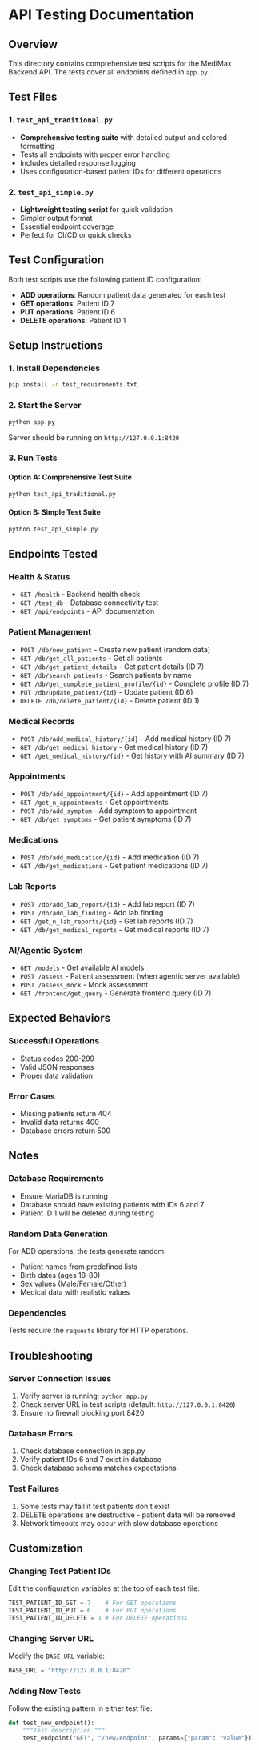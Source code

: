 # API Testing Documentation

## Overview
This directory contains comprehensive test scripts for the MediMax Backend API. The tests cover all endpoints defined in `app.py`.

## Test Files

### 1. `test_api_traditional.py`
- **Comprehensive testing suite** with detailed output and colored formatting
- Tests all endpoints with proper error handling
- Includes detailed response logging
- Uses configuration-based patient IDs for different operations

### 2. `test_api_simple.py`
- **Lightweight testing script** for quick validation
- Simpler output format
- Essential endpoint coverage
- Perfect for CI/CD or quick checks

## Test Configuration

Both test scripts use the following patient ID configuration:
- **ADD operations**: Random patient data generated for each test
- **GET operations**: Patient ID 7
- **PUT operations**: Patient ID 6  
- **DELETE operations**: Patient ID 1

## Setup Instructions

### 1. Install Dependencies
```bash
pip install -r test_requirements.txt
```

### 2. Start the Server
```bash
python app.py
```
Server should be running on `http://127.0.0.1:8420`

### 3. Run Tests

#### Option A: Comprehensive Test Suite
```bash
python test_api_traditional.py
```

#### Option B: Simple Test Suite  
```bash
python test_api_simple.py
```

## Endpoints Tested

### Health & Status
- `GET /health` - Backend health check
- `GET /test_db` - Database connectivity test
- `GET /api/endpoints` - API documentation

### Patient Management
- `POST /db/new_patient` - Create new patient (random data)
- `GET /db/get_all_patients` - Get all patients
- `GET /db/get_patient_details` - Get patient details (ID 7)
- `GET /db/search_patients` - Search patients by name
- `GET /db/get_complete_patient_profile/{id}` - Complete profile (ID 7)
- `PUT /db/update_patient/{id}` - Update patient (ID 6)
- `DELETE /db/delete_patient/{id}` - Delete patient (ID 1)

### Medical Records
- `POST /db/add_medical_history/{id}` - Add medical history (ID 7)
- `GET /db/get_medical_history` - Get medical history (ID 7)
- `GET /get_medical_history/{id}` - Get history with AI summary (ID 7)

### Appointments
- `POST /db/add_appointment/{id}` - Add appointment (ID 7)
- `GET /get_n_appointments` - Get appointments
- `POST /db/add_symptom` - Add symptom to appointment
- `GET /db/get_symptoms` - Get patient symptoms (ID 7)

### Medications
- `POST /db/add_medication/{id}` - Add medication (ID 7)
- `GET /db/get_medications` - Get patient medications (ID 7)

### Lab Reports
- `POST /db/add_lab_report/{id}` - Add lab report (ID 7)
- `POST /db/add_lab_finding` - Add lab finding
- `GET /get_n_lab_reports/{id}` - Get lab reports (ID 7)
- `GET /db/get_medical_reports` - Get medical reports (ID 7)

### AI/Agentic System
- `GET /models` - Get available AI models
- `POST /assess` - Patient assessment (when agentic server available)
- `POST /assess_mock` - Mock assessment
- `GET /frontend/get_query` - Generate frontend query (ID 7)

## Expected Behaviors

### Successful Operations
- Status codes 200-299
- Valid JSON responses
- Proper data validation

### Error Cases
- Missing patients return 404
- Invalid data returns 400
- Database errors return 500

## Notes

### Database Requirements
- Ensure MariaDB is running
- Database should have existing patients with IDs 6 and 7
- Patient ID 1 will be deleted during testing

### Random Data Generation
For ADD operations, the tests generate random:
- Patient names from predefined lists
- Birth dates (ages 18-80)
- Sex values (Male/Female/Other)
- Medical data with realistic values

### Dependencies
Tests require the `requests` library for HTTP operations.

## Troubleshooting

### Server Connection Issues
1. Verify server is running: `python app.py`
2. Check server URL in test scripts (default: `http://127.0.0.1:8420`)
3. Ensure no firewall blocking port 8420

### Database Errors
1. Check database connection in app.py
2. Verify patient IDs 6 and 7 exist in database
3. Check database schema matches expectations

### Test Failures
1. Some tests may fail if test patients don't exist
2. DELETE operations are destructive - patient data will be removed
3. Network timeouts may occur with slow database operations

## Customization

### Changing Test Patient IDs
Edit the configuration variables at the top of each test file:
```python
TEST_PATIENT_ID_GET = 7    # For GET operations
TEST_PATIENT_ID_PUT = 6    # For PUT operations  
TEST_PATIENT_ID_DELETE = 1 # For DELETE operations
```

### Changing Server URL
Modify the `BASE_URL` variable:
```python
BASE_URL = "http://127.0.0.1:8420"
```

### Adding New Tests
Follow the existing pattern in either test file:
```python
def test_new_endpoint():
    """Test description."""
    test_endpoint("GET", "/new/endpoint", params={"param": "value"})
```
